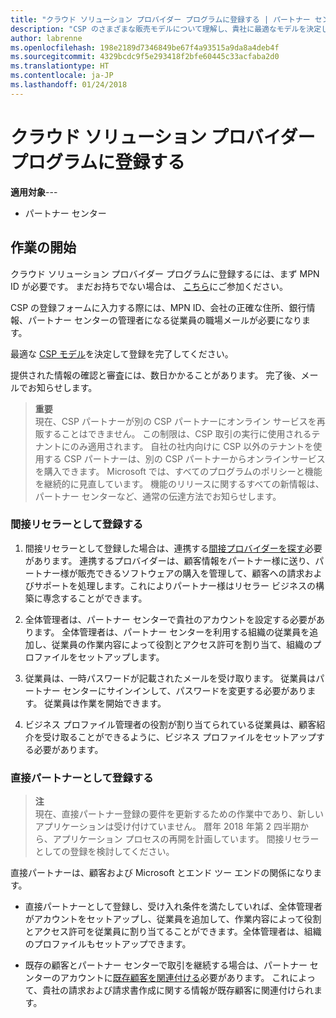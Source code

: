 ```yaml
---
title: "クラウド ソリューション プロバイダー プログラムに登録する | パートナー センター"
description: "CSP のさまざまな販売モデルについて理解し、貴社に最適なモデルを決定してください"
author: labrenne
ms.openlocfilehash: 198e2189d7346849be67f4a93515a9da8a4deb4f
ms.sourcegitcommit: 4329bcdc9f5e293418f2bfe60445c33acfaba2d0
ms.translationtype: HT
ms.contentlocale: ja-JP
ms.lasthandoff: 01/24/2018
---
```

# <a name="enroll-in-the-cloud-solution-provider-program"></a>クラウド ソリューション プロバイダー プログラムに登録する

**適用対象**---

-  パートナー センター


## <a name="get-started"></a>作業の開始

クラウド ソリューション プロバイダー プログラムに登録するには、まず MPN ID が必要です。 まだお持ちでない場合は、 [こちら](https://epe.mspartner.microsoft.com/EPE/portal/en-US?partnerid=)にご参加ください。

CSP の登録フォームに入力する際には、MPN ID、会社の正確な住所、銀行情報、パートナー センターの管理者になる従業員の職場メールが必要になります。

最適な [CSP モデル](http://partner-l1.microsoft.com/cloud-solution-provider-direct-or-indirect.html?ocid=cx-pcprograms-cspprogram-tellusmorebusiness)を決定して登録を完了してください。 

提供された情報の確認と審査には、数日かかることがあります。 完了後、メールでお知らせします。

>**重要**<br> 現在、CSP パートナーが別の CSP パートナーにオンライン サービスを再販することはできません。 この制限は、CSP 取引の実行に使用されるテナントにのみ適用されます。 自社の社内向けに CSP 以外のテナントを使用する CSP パートナーは、別の CSP パートナーからオンラインサービスを購入できます。 Microsoft では、すべてのプログラムのポリシーと機能を継続的に見直しています。 機能のリリースに関するすべての新情報は、パートナー センターなど、通常の伝達方法でお知らせします。

### <a name="enroll-as-an-indirect-reseller"></a>間接リセラーとして登録する

1. 間接リセラーとして登録した場合は、連携する[間接プロバイダーを探す](https://partnercenter.microsoft.com/partner/find-a-provider)必要があります。 連携するプロバイダーは、顧客情報をパートナー様に送り、パートナー様が販売できるソフトウェアの購入を管理して、顧客への請求およびサポートを処理します。これによりパートナー様はリセラー ビジネスの構築に専念することができます。

2. 全体管理者は、パートナー センターで貴社のアカウントを設定する必要があります。 全体管理者は、パートナー センターを利用する組織の従業員を追加し、従業員の作業内容によって役割とアクセス許可を割り当て、組織のプロファイルをセットアップします。

3. 従業員は、一時パスワードが記載されたメールを受け取ります。 従業員はパートナー センターにサインインして、パスワードを変更する必要があります。 従業員は作業を開始できます。

4. ビジネス プロファイル管理者の役割が割り当てられている従業員は、顧客紹介を受け取ることができるように、ビジネス プロファイルをセットアップする必要があります。

### <a name="enroll-as-a-direct-partner"></a>直接パートナーとして登録する

>**注**<br> 現在、直接パートナー登録の要件を更新するための作業中であり、新しいアプリケーションは受け付けていません。 暦年 2018 年第 2 四半期から、アプリケーション プロセスの再開を計画しています。 間接リセラーとしての登録を検討してください。

直接パートナーは、顧客および Microsoft とエンド ツー エンドの関係になります。

- 直接パートナーとして登録し、受け入れ条件を満たしていれば、全体管理者がアカウントをセットアップし、従業員を追加して、作業内容によって役割とアクセス許可を従業員に割り当てることができます。全体管理者は、組織のプロファイルもセットアップできます。 

- 既存の顧客とパートナー センターで取引を継続する場合は、パートナー センターのアカウントに[既存顧客を関連付ける](request-a-relationship-with-a-customer.md)必要があります。  これによって、貴社の請求および請求書作成に関する情報が既存顧客に関連付けられます。 






